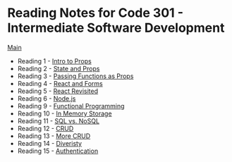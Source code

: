 # Reading Notes for Code 301 - Intermediate Software Development

[Main](README.md)

* Reading 1 - [Intro to Props](301/class1.md)
* Reading 2 - [State and Props](301/class2.md)
* Reading 3 - [Passing Functions as Props](301/class3.md)
* Reading 4 - [React and Forms](301/class4.md)
* Reading 5 - [React Revisited](301/class5.md)
* Reading 6 - [Node.js](301/class6.md)
* Reading 9 - [Functional Programming](301/class9.md)
* Reading 10 - [In Memory Storage](301/class10.md)
* Reading 11 - [SQL vs. NoSQL](301/class11.md)
* Reading 12 - [CRUD](301/class12.md)
* Reading 13 - [More CRUD](301/class13.md)
* Reading 14 - [Diveristy](301/class14.md)
* Reading 15 - [Authentication](301/class15.md)
